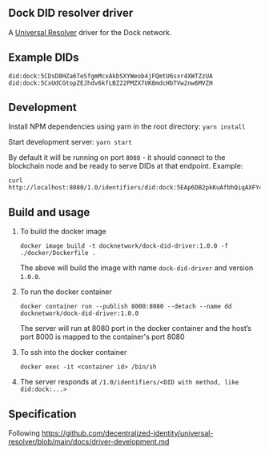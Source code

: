 ## Dock DID resolver driver
A [Universal Resolver](https://github.com/decentralized-identity/universal-resolver/) driver for the Dock network.

## Example DIDs

```
did:dock:5CDsD8HZa6TeSfgmMcxAkbSXYWeob4jFQmtU6sxr4XWTZzUA
did:dock:5CxUdCGtopZEJhdv6kfLBZ22PMZX7UK8mdcHbTVw2nw6MVZH
```

## Development

Install NPM dependencies using yarn in the root directory: `yarn install`

Start development server: `yarn start`

By default it will be running on port `8080` - it should connect to the blockchain node and be ready to serve DIDs at that endpoint. Example:

```
curl http://localhost:8080/1.0/identifiers/did:dock:5EAp6DB2pkKuAfbhQiqAXFY4XPZkJrvtWKad4ChDmWwDrC8n
```

## Build and usage

1. To build the docker image
    ```
    docker image build -t docknetwork/dock-did-driver:1.0.0 -f ./docker/Dockerfile .
    ```
    The above will build the image with name `dock-did-driver` and version `1.0.0`.
1. To run the docker container
    ```
    docker container run --publish 8000:8080 --detach --name dd docknetwork/dock-did-driver:1.0.0
    ```
    The server will run at 8080 port in the docker container and the host’s port 8000 is mapped to the container's port 8080

1. To ssh into the docker container
    ```
    docker exec -it <container id> /bin/sh
    ```

1. The server responds at `/1.0/identifiers/<DID with method, like did:dock:...>`

## Specification

Following https://github.com/decentralized-identity/universal-resolver/blob/main/docs/driver-development.md
